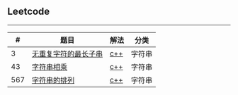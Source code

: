 ## Leetcode

---

|#|题目|解法|分类|
|--|--|--|--|
|3|[无重复字符的最长子串](https://leetcode-cn.com/problems/longest-substring-without-repeating-characters/)|[c++](/code/3.cpp)|字符串
|43|[字符串相乘](https://leetcode-cn.com/problems/multiply-strings/)|[c++](/code/43.cpp)|字符串
|567|[字符串的排列](https://leetcode-cn.com/problems/permutation-in-string/)|[c++](/code/567.cpp)|字符串

